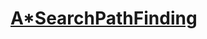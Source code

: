 # [A*SearchPathFinding](https://user-images.githubusercontent.com/42945839/142282668-7563f58a-4db2-4d60-acfa-83cc3c31af2b.png)
